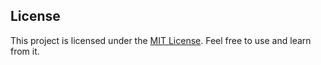 ## License

This project is licensed under the [MIT License](./LICENSE). Feel free to use and learn from it.

